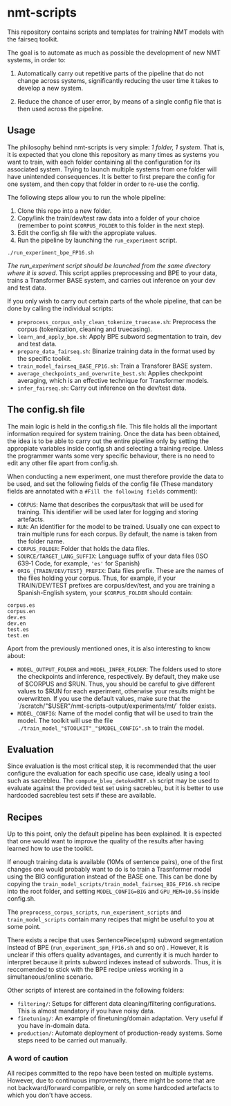# nmt-scripts

This repository contains scripts and templates for training NMT models with the fairseq toolkit.

The goal is to automate as much as possible the development of new NMT systems, in order to:

1. Automatically carry out repetitive parts of the pipeline that do not change across systems,
   significantly reducing the user time it takes to develop a new system.

2. Reduce the chance of user error, by means of a single config file that is then used across the pipeline.

## Usage

The philosophy behind nmt-scripts is very simple: *1 folder, 1 system*. That is, it is expected that you clone this repository as many times as systems you want to train, with each folder
containing all the configuration for its associated system. Trying to launch multiple systems from one folder will have unintended consequences. It is better to first prepare the config
for one system, and then copy that folder in order to re-use the config.

The following steps allow you to run the whole pipeline:

1. Clone this repo into a new folder.
2. Copy/link the train/dev/test raw data into a folder of your choice (remember to point `$CORPUS_FOLDER` to this folder in the next step).
3. Edit the config.sh file with the appropiate values.
4. Run the pipeline by launching the `run_experiment` script.

```
./run_experiment_bpe_FP16.sh
```

*The run_experiment script should be launched from the same directory where it is saved*. This script applies preprocessing and BPE to your data, trains a Transformer BASE system, and carries out inference on your dev and test data.

If you only wish to carry out certain parts of the whole pipeline, that can be done by calling the individual scripts:
* `preprocess_corpus_only_clean_tokenize_truecase.sh`: Preprocess the corpus (tokenization, cleaning and truecasing).
* `learn_and_apply_bpe.sh`: Apply BPE subword segmentation to train, dev and test data.
* `prepare_data_fairseq.sh`: Binarize training data in the format used by the specific toolkit.
* `train_model_fairseq_BASE_FP16.sh`: Train a Transforer BASE system.
* `average_checkpoints_and_overwrite_best.sh`: Applies checkpoint averaging, which is an effective technique for Transformer models.
* `infer_fairseq.sh`: Carry out inference on the dev/test data.

## The config.sh file

The main logic is held in the config.sh file. This file holds all the important information required
for system training. Once the data has been obtained, the idea is to be able to carry out
the entire pipeline only by setting the appropiate variables inside config.sh and selecting
a training recipe. Unless the programmer wants some very specific behaviour, there is no need to edit any other file apart from config.sh. 

When conducting a new experiment, one must therefore provide the data to be used, and set the following fields of the config file (These mandatory fields are annotated with a `#Fill the following fields` comment):

* `CORPUS`: Name that describes the corpus/task that will be used for training. This identifier will be used later for logging and storing artefacts.
* `RUN`: An identifier for the model to be trained. Usually one can expect to train multiple runs for each corpus. By default, the name is taken from the folder name.
* `CORPUS_FOLDER`: Folder that holds the data files.   
* `SOURCE/TARGET_LANG_SUFFIX`: Language suffix of your data files (ISO 639‑1 Code, for example, `'es'` for Spanish)  
* `ORIG_{TRAIN/DEV/TEST}_PREFIX`: Data files prefix. These are the names of the files holding your corpus. Thus, for example, 
if your TRAIN/DEV/TEST prefixes are corpus/dev/test, and you are training a Spanish-English system, your `$CORPUS_FOLDER` should contain:  

```
corpus.es
corpus.en
dev.es
dev.en
test.es
test.en
```

Aport from the previously mentioned ones, it is also interesting to know about:

* `MODEL_OUTPUT_FOLDER` and `MODEL_INFER_FOLDER`: The folders used to store the checkpoints and inference, respectively. By default, they make use of $CORPUS and $RUN. Thus, you should be careful
to give different values to $RUN for each experiment, otherwise your results might be overwritten. If you use the default values, make sure that the `/scratch/"$USER"/nmt-scripts-output/experiments/mt/`
folder exists.
* `MODEL_CONFIG`: Name of the model config that will be used to train the model. The toolkit will use the file `./train_model_"$TOOLKIT"_"$MODEL_CONFIG".sh` to train the model.

## Evaluation
Since evaluation is the most critical step, it is recommended that the user configure the evaluation for each specific use case, ideally using a tool such as sacrebleu. 
The `compute_bleu_detokedREF.sh` script may be used to evaluate against the provided test set using sacrebleu, but it is better to use hardcoded sacrebleu test sets if these are available.

## Recipes
Up to this point, only the default pipeline has been explained. It is expected that one would want to improve the quality of the results after having learned how to use the
toolkit. 

If enough training data is available (10Ms of sentence pairs), one of the first changes one would probably want to do is to train a Trasnformer model using
the BIG configuration instead of the BASE one. This can be done by copying the `train_model_scripts/train_model_fairseq_BIG_FP16.sh` recipe into the root folder, and setting
`MODEL_CONFIG=BIG` and `GPU_MEM=10.5G` inside config.sh.

The `preprocess_corpus_scripts`, `run_experiment_scripts` and `train_model_scripts` contain many recipes that might be useful to you at some point.

There exists a recipe that uses SentencePiece(spm) subword segmentation instead of BPE (`run_experiment_spm_FP16.sh` and so on) . However, it is unclear if this offers quality advantages, and currently it is much harder to interpret because it prints subword indexes instead of subwords. Thus, it is reccomended to stick with the BPE recipe unless working in a simultaneous/online scenario.

Other scripts of interest are contained in the following folders:
* `filtering/`: Setups for different data cleaning/filtering configurations. This is almost mandatory if you have noisy data.
* `finetuning/`: An example of finetuning/domain adaptation. Very useful if you have in-domain data.
* `production/`: Automate deployment of production-ready systems. Some steps need to be carried out manually.

### A word of caution
All recipes committed to the repo have been tested on multiple systems. However, due to continuous improvements, there might be some that are not backward/forward compatible,
or rely on some hardcoded artefacts to which you don't have access.
